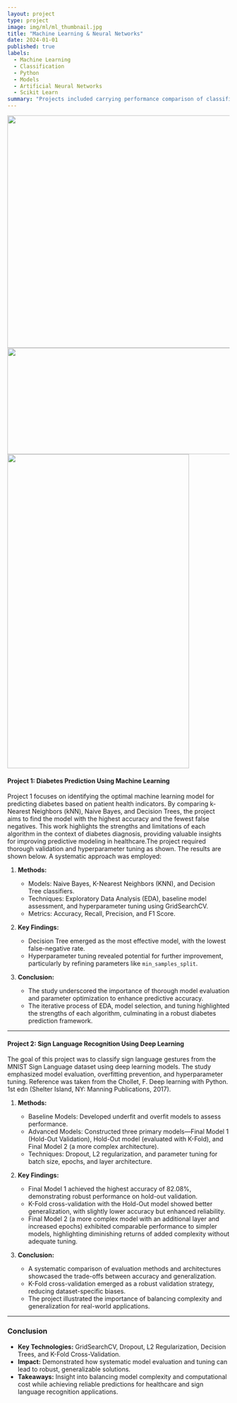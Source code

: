 ```yaml
---
layout: project
type: project
image: img/ml/ml_thumbnail.jpg
title: "Machine Learning & Neural Networks"
date: 2024-01-01
published: true
labels:
  - Machine Learning
  - Classification
  - Python
  - Models
  - Artificial Neural Networks
  - Scikit Learn
summary: "Projects included carrying performance comparison of classification algorithms such as k-Nearest Neighbors (kNN), Naive Bayes, and Decision Trees in accurately predicting the presence or absence of diabetes. In additon, applied deep learning techniques to accurately classify hand movements from photographs, contributing to the field of sign language recognition."
---
```


<div class="text-center p-4">
  <img width="607px" height="527" src="../img/ml/ml_result_3.png" class="img-thumbnail" >
</div>

<div class="text-center p-4">
  <img width="703px" height="241" src="../img/ml/ml_result_1.png" class="img-thumbnail" >
</div>

<div class="text-center p-4">
  <img width="412" height="712" src="../img/ml/ml_result_5.png" class="img-thumbnail" >
</div>

#### **Project 1: Diabetes Prediction Using Machine Learning**
Project 1 focuses on identifying the optimal machine learning model for predicting diabetes based on patient health indicators. By comparing k-Nearest Neighbors (kNN), Naive Bayes, and Decision Trees, the project aims to find the model with the highest accuracy and the fewest false negatives. This work highlights the strengths and limitations of each algorithm in the context of diabetes diagnosis, providing valuable insights for improving predictive modeling in healthcare.The project required thorough validation and hyperparameter tuning as shown. The results are shown below. A systematic approach was employed:

1. **Methods:**
   - Models: Naive Bayes, K-Nearest Neighbors (KNN), and Decision Tree classifiers.
   - Techniques: Exploratory Data Analysis (EDA), baseline model assessment, and hyperparameter tuning using GridSearchCV.
   - Metrics: Accuracy, Recall, Precision, and F1 Score.

2. **Key Findings:**
   - Decision Tree emerged as the most effective model, with the lowest false-negative rate.
   - Hyperparameter tuning revealed potential for further improvement, particularly by refining parameters like `min_samples_split`.

3. **Conclusion:**
   - The study underscored the importance of thorough model evaluation and parameter optimization to enhance predictive accuracy.
   - The iterative process of EDA, model selection, and tuning highlighted the strengths of each algorithm, culminating in a robust diabetes prediction framework.

---

#### **Project 2: Sign Language Recognition Using Deep Learning**
The goal of this project was to classify sign language gestures from the MNIST Sign Language dataset using deep learning models. The study emphasized model evaluation, overfitting prevention, and hyperparameter tuning. Reference was taken from the Chollet, F. Deep learning with Python. 1st edn (Shelter Island, NY: Manning Publications, 2017).

1. **Methods:**
   - Baseline Models: Developed underfit and overfit models to assess performance.
   - Advanced Models: Constructed three primary models—Final Model 1 (Hold-Out Validation), Hold-Out model (evaluated with K-Fold), and Final Model 2 (a more complex architecture).
   - Techniques: Dropout, L2 regularization, and parameter tuning for batch size, epochs, and layer architecture.

2. **Key Findings:**
   - Final Model 1 achieved the highest accuracy of 82.08%, demonstrating robust performance on hold-out validation.
   - K-Fold cross-validation with the Hold-Out model showed better generalization, with slightly lower accuracy but enhanced reliability.
   - Final Model 2 (a more complex model with an additional layer and increased epochs) exhibited comparable performance to simpler models, highlighting diminishing returns of added complexity without adequate tuning.

3. **Conclusion:**
   - A systematic comparison of evaluation methods and architectures showcased the trade-offs between accuracy and generalization.
   - K-Fold cross-validation emerged as a robust validation strategy, reducing dataset-specific biases.
   - The project illustrated the importance of balancing complexity and generalization for real-world applications.

---

### Conclusion
- **Key Technologies:** GridSearchCV, Dropout, L2 Regularization, Decision Trees, and K-Fold Cross-Validation.
- **Impact:** Demonstrated how systematic model evaluation and tuning can lead to robust, generalizable solutions.
- **Takeaways:** Insight into balancing model complexity and computational cost while achieving reliable predictions for healthcare and sign language recognition applications.
